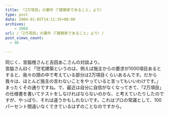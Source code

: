```yaml
---
title: 「2万項目」の要件（「建築家であること」より）
type: post
date: 2004-01-05T14:11:55+00:00
archives:
    - 2004
url: /「2万項目」の要件（「建築家であること」より）/
post_views_count:
  - 46

---
```

同じく、宮脇檀さんと吉田あこさんの対談より。  
宮脇さん曰く「住宅建築というのは、例えば施主からの要求が1000項目あるとすると、我々の頭の中で考えている部分は2万項目くらいあるんです。だから我々は、ほとんど施主の言わないことをやっていると言ってもいいわけです。」  
まったくその通りですね。で、最近は自分に自信がなくなってきて、「2万項目」の仕様書を書いてテストをしなければならないのかな、と考えていたりしたのですが、やっぱり、それは違うかもしれないです。これはプロの常識として、100パーセント間違いなくできているはずのことなのですから。